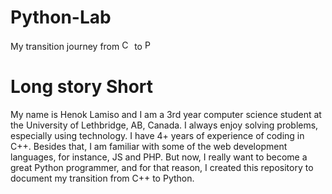 # Python-Lab
My transition journey from <a href="https://docs.microsoft.com/en-us/cpp/?view=msvc-170" target="_blank" rel="noreferrer"><img src="https://raw.githubusercontent.com/danielcranney/readme-generator/main/public/icons/skills/cplusplus-colored.svg" width="16" height="16" alt="C++" /></a> to <a href="https://www.python.org/" target="_blank" rel="noreferrer"><img src="https://raw.githubusercontent.com/danielcranney/readme-generator/main/public/icons/skills/python-colored.svg" width="16" height="16" alt="Python" /></a>

# Long story Short

My name is Henok Lamiso and I am a 3rd year computer science student at the University of Lethbridge, AB, Canada. I always enjoy solving problems, especially using technology. I have 4+ years of experience of coding in C++. Besides that, I am familiar with some of the web development languages, for instance, JS and PHP. But now, I really want to become a great Python programmer, and for that reason, I created this repository to document my transition from C++ to Python.